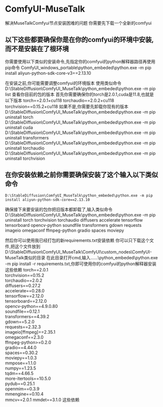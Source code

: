 # ComfyUI-MuseTalk
解决MuseTalkComfyui节点安装困难的问题
你需要先下载一个全新的comfyui
## 以下这些都要确保你是在你的comfyui的环境中安装,而不是安装在了根环境
你需要使用以下类似的安装命令,先指定你的comfyui的python解释器路径再使用pip命令
ComfyUI_windows_portable\python_embeded\python.exe -m pip install aliyun-python-sdk-core-v3==2.13.10

在安装之前,你可能需要调整comfyui的环境版本
使用类似命令D:\StableDiffusion\ComfyUI_MuseTalk\python_embeded\python.exe -m pip list
查看你目前的包的版本
首先你需要确保你的torch是2.0.1,cuda是11.8,也就是以下版本
torch==2.0.1+cu118
torchaudio==2.0.2+cu118
torchvision==0.15.2+cu118
如果不是,你需要先卸载你现有的版本
D:\StableDiffusion\ComfyUI_MuseTalk\python_embeded\python.exe -m pip uninstall torch
D:\StableDiffusion\ComfyUI_MuseTalk\python_embeded\python.exe -m pip uninstall cuda
D:\StableDiffusion\ComfyUI_MuseTalk\python_embeded\python.exe -m pip uninstall transformers
D:\StableDiffusion\ComfyUI_MuseTalk\python_embeded\python.exe -m pip uninstall torchaudio
D:\StableDiffusion\ComfyUI_MuseTalk\python_embeded\python.exe -m pip uninstall torchvision

## 在你安装依赖之前你需要确保安装了这个输入以下类似命令
``` D:\StableDiffusion\ComfyUI_MuseTalk\python_embeded\python.exe -m pip install aliyun-python-sdk-core==2.13.10 ```


确保接下来要安装的包你把旧版本都卸载了,输入类似命令
D:\StableDiffusion\ComfyUI_MuseTalk\python_embeded\python.exe -m pip uninstall torch torchvision torchaudio diffusers accelerate tensorflow tensorboard opencv-python soundfile transformers gdown requests imageio omegaconf ffmpeg-python gradio spaces moviepy

然后你可以使用我已经打包的新requirements.txt安装依赖
你可以只下载这个文件,把这个文件放到D:\StableDiffusion\ComfyUI_MuseTalk\ComfyUI\custom_nodes\ComfyUI-MuseTalk类似的目录
在此目录打开cmd,输入..\..\..\python_embeded\python.exe -m pip install -r requirements.txt,你即可使用你的comfyui的python解释器安装这些依赖
torch==2.0.1  
torchvision==0.15.2  
torchaudio==2.0.2  
diffusers==0.27.2  
accelerate==0.28.0  
tensorflow==2.12.0  
tensorboard==2.12.0  
opencv-python==4.9.0.80  
soundfile==0.12.1  
transformers==4.39.2  
gdown==5.2.0  
requests==2.32.3  
imageio[ffmpeg]==2.35.1  
omegaconf==2.3.0  
ffmpeg-python>=0.2.0  
gradio==4.44.0  
spaces==0.30.2  
moviepy==1.0.3  
mmpose==1.1.0  
numpy==1.23.5  
tqdm==4.66.5  
more-itertools==10.5.0  
pydub==0.25.1  
openmim==0.3.9  
mmengine==0.10.4  
mmcv==2.0.1
mmdet==3.1.0
这些依赖


